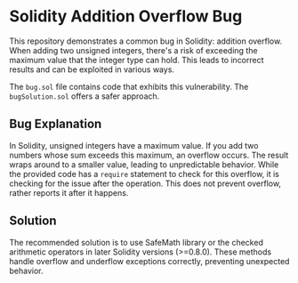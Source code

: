 # Solidity Addition Overflow Bug

This repository demonstrates a common bug in Solidity: addition overflow.  When adding two unsigned integers, there's a risk of exceeding the maximum value that the integer type can hold.  This leads to incorrect results and can be exploited in various ways.

The `bug.sol` file contains code that exhibits this vulnerability. The `bugSolution.sol` offers a safer approach.

## Bug Explanation

In Solidity, unsigned integers have a maximum value. If you add two numbers whose sum exceeds this maximum, an overflow occurs.  The result wraps around to a smaller value, leading to unpredictable behavior.  While the provided code has a `require` statement to check for this overflow, it is checking for the issue after the operation. This does not prevent overflow, rather reports it after it happens.

## Solution

The recommended solution is to use SafeMath library or the checked arithmetic operators in later Solidity versions (>=0.8.0). These methods handle overflow and underflow exceptions correctly, preventing unexpected behavior.
